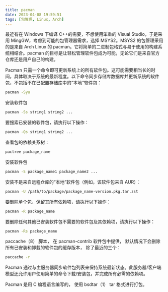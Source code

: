 ```yaml
---
title: pacman
date: 2023-04-08 19:59:51
tags: [包管理, Linux, Arch]
---
```


最近有在 Windows 下编译 C++的需要，不想使用笨重的 Visual Studio，于是采用 MingGW，考虑到可能的包管理器需求，选择 MSYS2。MSYS2 的包管理采用的是来自 Arch Linux 的
pacman。它将简单的二进制包格式与易于使用的构建系统相结合。pacman 的目标是让轻松管理软件包成为可能，无论它们是来自官方仓库还是用户自己的构建。

Pacman 只需一个命令即可更新系统上的所有软件包。这可能需要相当长的时间，具体取决于系统的最新程度。以下命令同步存储库数据库并更新系统的软件包，不包括不在已配置存储库中的“本地”软件包：

```bash
pacman -Syu
```

安装软件包

```bash
pacman -Ss string1 string2 ...
```

要搜索已安装的软件包，请执行以下操作：

```bash
pacman -Qs string1 string2 ...
```

查看包的依赖关系树：

```bash
pactree package_name
```

安装软件包

```bash
pacman -S package_name1 package_name2 ...
```

安装不是来自远程仓库的“本地”软件包（例如，该软件包来自 AUR）：

```bash
pacman -U /path/to/package/package_name-version.pkg.tar.zst
```

要删除单个包，保留其所有依赖项，请执行以下操作：

```bash
pacman -R package_name
```

要删除任何其他已安装软件包不需要的软件包及其依赖项，请执行以下操作：

```bash
pacman -Rs package_name
```

paccache（8） 脚本， 在 pacman-contrib 软件包中提供， 默认情况下会删除所有已安装和卸载的软件包的缓存版本， 除了最近的三个：

```bash
paccache -r
```

Pacman 通过与主服务器同步软件包列表来保持系统最新状态。此服务器/客户端模型还允许用户使用简单的命令下载/安装包，并完成所有必需的依赖项。

Pacman 是用 C 编程语言编写的， 使用 bsdtar（1） tar 格式进行打包。
